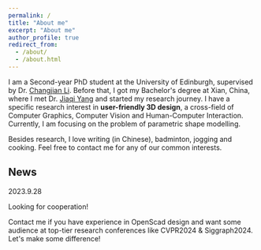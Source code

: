 ```yaml
---
permalink: /
title: "About me"
excerpt: "About me"
author_profile: true
redirect_from: 
  - /about/
  - /about.html
---
```


I am a Second-year PhD student at the University of Edinburgh, supervised by Dr. [Changjian Li](https://enigma-li.github.io). Before that, I got my Bachelor's degree at Xian, China, where I met Dr. [Jiaqi Yang](https://sites.google.com/view/jiaqiyang) and started my research journey. I have a specific research interest in **user-friendly 3D design**, a cross-field of Computer Graphics, Computer Vision and Human-Computer Interaction. Currently, I am focusing on the problem of parametric shape modelling.

Besides research, I love writing (in Chinese), badminton, jogging and cooking. Feel free to contact me for any of our common interests.

## News
2023.9.28

Looking for cooperation!

Contact me if you have experience in OpenScad design and want some audience at top-tier research conferences like CVPR2024 & Siggraph2024. Let's make some difference!

